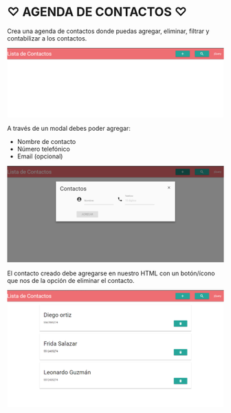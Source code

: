 # ♡ AGENDA DE CONTACTOS ♡
Crea una agenda de contactos donde puedas agregar, eliminar, filtrar y contabilizar a los contactos.

![contactos.png](assets/images/contactos.png)

A través de un modal debes poder agregar:

* Nombre de contacto
* Número telefónico
* Email (opcional)

![modal-contactos.png](assets/images/modal-contactos.png)

El contacto creado debe agregarse en nuestro HTML con un botón/ícono que nos de la opción de eliminar el contacto.

![contactos-borrar.png](assets/images/contactos-borrar.png)
